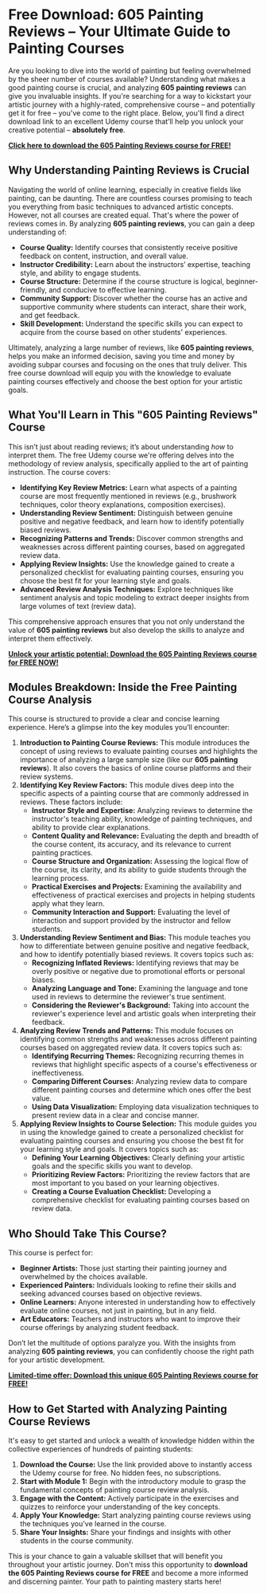 # Free Download: 605 Painting Reviews – Your Ultimate Guide to Painting Courses

Are you looking to dive into the world of painting but feeling overwhelmed by the sheer number of courses available? Understanding what makes a good painting course is crucial, and analyzing **605 painting reviews** can give you invaluable insights. If you're searching for a way to kickstart your artistic journey with a highly-rated, comprehensive course – and potentially get it for free – you've come to the right place. Below, you'll find a direct download link to an excellent Udemy course that’ll help you unlock your creative potential – **absolutely free**.

[**Click here to download the 605 Painting Reviews course for FREE!**](https://udemywork.com/605-painting-reviews)

## Why Understanding Painting Reviews is Crucial

Navigating the world of online learning, especially in creative fields like painting, can be daunting. There are countless courses promising to teach you everything from basic techniques to advanced artistic concepts. However, not all courses are created equal. That's where the power of reviews comes in. By analyzing **605 painting reviews**, you can gain a deep understanding of:

*   **Course Quality:** Identify courses that consistently receive positive feedback on content, instruction, and overall value.
*   **Instructor Credibility:** Learn about the instructors’ expertise, teaching style, and ability to engage students.
*   **Course Structure:** Determine if the course structure is logical, beginner-friendly, and conducive to effective learning.
*   **Community Support:** Discover whether the course has an active and supportive community where students can interact, share their work, and get feedback.
*   **Skill Development:** Understand the specific skills you can expect to acquire from the course based on other students' experiences.

Ultimately, analyzing a large number of reviews, like **605 painting reviews**, helps you make an informed decision, saving you time and money by avoiding subpar courses and focusing on the ones that truly deliver. This free course download will equip you with the knowledge to evaluate painting courses effectively and choose the best option for your artistic goals.

## What You'll Learn in This "605 Painting Reviews" Course

This isn’t just about reading reviews; it’s about understanding *how* to interpret them. The free Udemy course we're offering delves into the methodology of review analysis, specifically applied to the art of painting instruction. The course covers:

*   **Identifying Key Review Metrics:** Learn what aspects of a painting course are most frequently mentioned in reviews (e.g., brushwork techniques, color theory explanations, composition exercises).
*   **Understanding Review Sentiment:** Distinguish between genuine positive and negative feedback, and learn how to identify potentially biased reviews.
*   **Recognizing Patterns and Trends:** Discover common strengths and weaknesses across different painting courses, based on aggregated review data.
*   **Applying Review Insights:** Use the knowledge gained to create a personalized checklist for evaluating painting courses, ensuring you choose the best fit for your learning style and goals.
*   **Advanced Review Analysis Techniques:** Explore techniques like sentiment analysis and topic modeling to extract deeper insights from large volumes of text (review data).

This comprehensive approach ensures that you not only understand the value of **605 painting reviews** but also develop the skills to analyze and interpret them effectively.

[**Unlock your artistic potential: Download the 605 Painting Reviews course for FREE NOW!**](https://udemywork.com/605-painting-reviews)

## Modules Breakdown: Inside the Free Painting Course Analysis

This course is structured to provide a clear and concise learning experience. Here’s a glimpse into the key modules you’ll encounter:

1.  **Introduction to Painting Course Reviews:** This module introduces the concept of using reviews to evaluate painting courses and highlights the importance of analyzing a large sample size (like our **605 painting reviews**). It also covers the basics of online course platforms and their review systems.
2.  **Identifying Key Review Factors:** This module dives deep into the specific aspects of a painting course that are commonly addressed in reviews. These factors include:
    *   **Instructor Style and Expertise:** Analyzing reviews to determine the instructor's teaching ability, knowledge of painting techniques, and ability to provide clear explanations.
    *   **Content Quality and Relevance:** Evaluating the depth and breadth of the course content, its accuracy, and its relevance to current painting practices.
    *   **Course Structure and Organization:** Assessing the logical flow of the course, its clarity, and its ability to guide students through the learning process.
    *   **Practical Exercises and Projects:** Examining the availability and effectiveness of practical exercises and projects in helping students apply what they learn.
    *   **Community Interaction and Support:** Evaluating the level of interaction and support provided by the instructor and fellow students.
3.  **Understanding Review Sentiment and Bias:** This module teaches you how to differentiate between genuine positive and negative feedback, and how to identify potentially biased reviews. It covers topics such as:
    *   **Recognizing Inflated Reviews:** Identifying reviews that may be overly positive or negative due to promotional efforts or personal biases.
    *   **Analyzing Language and Tone:** Examining the language and tone used in reviews to determine the reviewer's true sentiment.
    *   **Considering the Reviewer's Background:** Taking into account the reviewer's experience level and artistic goals when interpreting their feedback.
4.  **Analyzing Review Trends and Patterns:** This module focuses on identifying common strengths and weaknesses across different painting courses based on aggregated review data. It covers topics such as:
    *   **Identifying Recurring Themes:** Recognizing recurring themes in reviews that highlight specific aspects of a course's effectiveness or ineffectiveness.
    *   **Comparing Different Courses:** Analyzing review data to compare different painting courses and determine which ones offer the best value.
    *   **Using Data Visualization:** Employing data visualization techniques to present review data in a clear and concise manner.
5.  **Applying Review Insights to Course Selection:** This module guides you in using the knowledge gained to create a personalized checklist for evaluating painting courses and ensuring you choose the best fit for your learning style and goals. It covers topics such as:
    *   **Defining Your Learning Objectives:** Clearly defining your artistic goals and the specific skills you want to develop.
    *   **Prioritizing Review Factors:** Prioritizing the review factors that are most important to you based on your learning objectives.
    *   **Creating a Course Evaluation Checklist:** Developing a comprehensive checklist for evaluating painting courses based on review data.

## Who Should Take This Course?

This course is perfect for:

*   **Beginner Artists:** Those just starting their painting journey and overwhelmed by the choices available.
*   **Experienced Painters:** Individuals looking to refine their skills and seeking advanced courses based on objective reviews.
*   **Online Learners:** Anyone interested in understanding how to effectively evaluate online courses, not just in painting, but in any field.
*   **Art Educators:** Teachers and instructors who want to improve their course offerings by analyzing student feedback.

Don’t let the multitude of options paralyze you. With the insights from analyzing **605 painting reviews**, you can confidently choose the right path for your artistic development.

[**Limited-time offer: Download this unique 605 Painting Reviews course for FREE!**](https://udemywork.com/605-painting-reviews)

## How to Get Started with Analyzing Painting Course Reviews

It's easy to get started and unlock a wealth of knowledge hidden within the collective experiences of hundreds of painting students:

1.  **Download the Course:** Use the link provided above to instantly access the Udemy course for free. No hidden fees, no subscriptions.
2.  **Start with Module 1:** Begin with the introductory module to grasp the fundamental concepts of painting course review analysis.
3.  **Engage with the Content:** Actively participate in the exercises and quizzes to reinforce your understanding of the key concepts.
4.  **Apply Your Knowledge:** Start analyzing painting course reviews using the techniques you've learned in the course.
5.  **Share Your Insights:** Share your findings and insights with other students in the course community.

This is your chance to gain a valuable skillset that will benefit you throughout your artistic journey. Don't miss this opportunity to **download the 605 Painting Reviews course for FREE** and become a more informed and discerning painter. Your path to painting mastery starts here!
